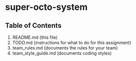 # super-octo-system

## Table of Contents

1. README.md (this file)
2. TODO.md (instructions for what to do for this assignment)
3. team_rules.md (documents the rules for your team)
4. team_style_guide.md (documents coding styles)

